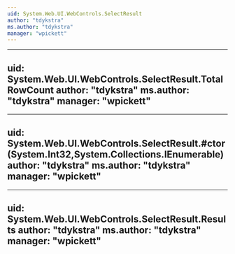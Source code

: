 ```yaml
---
uid: System.Web.UI.WebControls.SelectResult
author: "tdykstra"
ms.author: "tdykstra"
manager: "wpickett"
---
```


---
uid: System.Web.UI.WebControls.SelectResult.TotalRowCount
author: "tdykstra"
ms.author: "tdykstra"
manager: "wpickett"
---

---
uid: System.Web.UI.WebControls.SelectResult.#ctor(System.Int32,System.Collections.IEnumerable)
author: "tdykstra"
ms.author: "tdykstra"
manager: "wpickett"
---

---
uid: System.Web.UI.WebControls.SelectResult.Results
author: "tdykstra"
ms.author: "tdykstra"
manager: "wpickett"
---
